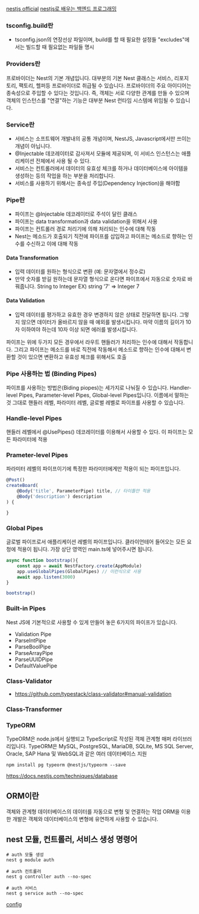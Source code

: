 [nestjs official](https://docs.nestjs.com/)
[nestjs로 배우는 백엔드 프로그래밍](https://wikidocs.net/148194)

### tsconfig.build란
- tsconfig.json의 연장선상 파일이며, build를 할 때 필요한 설정들 "excludes"에서는 빌드할 때 필요없는 파일들 명시

### Providers란
프로바이더는 Nest의 기본 개념입니다. 대부분의 기본 Nest 클래스는 서비스, 리포지토리, 팩토리, 헬퍼등 프로바이더로 취급될 수 있습니다.
프로바이더의 주요 아이디어는 종속성으로 주입할 수 있다는 것입니다. 즉, 객체는 서로 다양한 관계를 만들 수 있으며 객체의 인스턴스를 "연결"하는 기능은 대부분 Nest 런타임 시스템에 위임될 수 있습니다.

### Service란
- 서비스는 소프트웨어 개발내의 공통 개념이며, NestJS, Javascript에서만 쓰이는 개념이 아닙니다.
- @Injectable 데코레이터로 감사져서 모듈에 제공되며, 이 서비스 인스턴스는 애플리케이션 전체에서 사용 될 수 있다.
- 서비스는 컨트롤러에서 데이터의 유효성 체크를 하거나 데이터베이스에 아이템을 생성하는 등의 작업을 하는 부분을 처리합니다.
- 서비스를 사용하기 위해서는 종속성 주입(Dependency Injection)을 해야함

### Pipe란
- 파이프는 @Injectable 데코레이터로 주석이 달린 클래스
- 파이프는 data transformation과 data validation을 위해서 사용
- 파이프는 컨트롤러 경로 처리기에 의해 처리되는 인수에 대해 작동
- Nest는 메소드가 호출되기 직전에 파이프를 삽입하고 파이프는 메소드로 향하는 인수를 수신하고 이에 대해 작동

#### Data Transformation
- 입력 데이터를 원하는 형식으로 변환 (예: 문자열에서 정수로)
- 만약 숫자를 받길 원하는데 문자열 형식으로 온다면 파이프에서 자동으로 숫자로 바꿔줍니다.
String to Integer EX) string '7' => Integer 7

#### Data Validation
- 입력 데이터를 평가하고 유효한 경우 변경하지 않은 상태로 전달하면 됩니다. 그렇지 않으면 데이터가 올바르지 않을 때 예외를 발생시킵니다.
마약 이름의 길이가 10자 이하여야 하는데 10자 이상 되면 에러를 발생시킵니다.

파이프는 위에 두가지 모든 경우에서
라우트 핸들러가 처리하는 인수에 대해서 작동합니다.
그리고 파이프는 메소드를 바로 직전에 작동해서 메소드로 향하는 인수에 대해서 변환할 것이 있으면 변환하고 유효성 체크를 위해서도 호출

### Pipe 사용하는 법 (Binding Pipes)
파이프를 사용하는 방법은(Biding piopes)는 세가지로 나눠질 수 있습니다.
Handler-level Pipes, Parameter-level Pipes, Global-level Pipes입니다.
이름에서 말하는 것 그대로 핸들러 레벨, 파라미터 레벨, 글로벌 레벨로 파이프를 사용할 수 있습니다.

### Handle-level Pipes
핸들러 레벨에서 @UsePipes() 데코레이터를 이용해서 사용할 수 있다.
이 파이프는 모든 파라미터에 적용

### Prameter-level Pipes
파라미터 레벨의 파이프이기에 특정한 파라미터에게만 적용이 되는 파이프입니다.

```javascript
@Post()
createBoard(
    @Body('title', ParameterPipe) title, // 타이틀만 적용
    @Body('description') description
) {

}
```

### Global Pipes
글로벌 파이프로서 애플리케이션 레벨의 파이프입니다.
클라이언테어 들어오는 모든 요청에 적용이 됩니다.
가장 상단 영역인 main.ts에 넣어주시면 됩니다.

```javascript
async function bootstrap(){
    const app = await NestFactory.create(AppModule)
    app.useGlobalPipes(GlobalPipes) // 이런식으로 사용
    await app.listen(3000)
}

bootstrap()
```

### Built-in Pipes
Nest JS에 기본적으로 사용할 수 있게 만들어 놓은 6가지의 파이프가 있습니다.
- Validation Pipe
- ParseIntPipe
- ParseBoolPipe
- ParseArrayPipe
- ParseUUIDPipe
- DefaultValuePipe

### Class-Validator
- https://github.com/typestack/class-validator#manual-validation

### Class-Transformer

### TypeORM
TypeORM은 node.js에서 실행되고 TypeScript로 작성된 객체 관계형 매퍼 라이브러리입니다.
TypeORM은 MySQL, PostgreSQL, MariaDB, SQLite, MS SQL Server, Oracle, SAP Hana 및 WebSQL과 같은 여러 데이터베이스 지원
```shell
npm install pg typeorm @nestjs/typeorm --save
```
https://docs.nestjs.com/techniques/database

## ORM이란
객체와 관계형 데이터베이스의 데이터를 자동으로 변형 및 연결하는 작업
ORM을 이용한 개발은 객체와 데이터베이스의 변형에 유연하게 사용할 수 있습니다.


## nest 모듈, 컨트롤러, 서비스 생성 명령어
```shell
# auth 모듈 생성 
nest g module auth

# auth 컨트롤러
nest g controller auth --no-spec

# auth 서비스
nest g service auth --no-spec
```

[config](https://docs.nestjs.com/techniques/configuration)